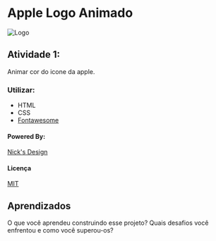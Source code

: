 
# Apple Logo Animado
![Logo](github.com/nicknickolasm4/Projeto1_Alunos/apple.gif)

## Atividade 1:

Animar cor do icone da apple.

### Utilizar:
- HTML
- CSS
- [Fontawesome](https://fontawesome.com)


#### Powered By:
[Nick's Design](https://nicksdesign.com.br)


#### Licença

[MIT](https://choosealicense.com/licenses/mit/)

## Aprendizados

O que você aprendeu construindo esse projeto? Quais desafios você enfrentou e como você superou-os?